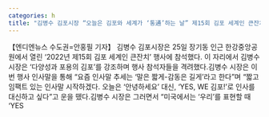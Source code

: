 ```yaml
---
categories: h
title: "김병수 김포시장 “오늘은 김포와 세계가 ‘통通’하는 날” 제15회 김포 세계인 큰잔치 참석"
---
```

【엔디엔뉴스 수도권=안홍필 기자】 김병수 김포시장은 25일 장기동 인근 한강중앙공원에서 열린 ‘2022년 제15회 김포 세계인 큰잔치’ 행사에 참석했다. 이 자리에서 김병수 시장은 ‘다양성과 포용의 김포’를 강조하며 행사 참석자들을 격려했다.김병수 시장은 이번 행사 인사말을 통해 “요즘 인사말 추세는 ‘말은 짧게-감동은 길게’라고 한다”며 “짧고 임팩트 있는 인사말 시작하겠다. 오늘은 ‘안녕하세요’ 대신, ‘YES, WE 김포!’로 인사를 대신하고 싶다”고 운을 뗐다.김병수 시장은 그러면서 “미국에서는 ‘우리’를 표현할 때 ‘YES